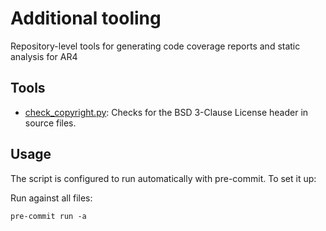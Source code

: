 # Additional tooling

Repository-level tools for generating code coverage reports and static analysis for AR4

## Tools

- [check_copyright.py](./check_copyright.py): Checks for the BSD 3-Clause License header in source files.

## Usage

The script is configured to run automatically with pre-commit. To set it up:

Run against all files:

```
pre-commit run -a
```
